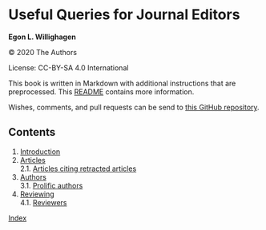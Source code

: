 # Useful Queries for Journal Editors


**Egon L. Willighagen**

© 2020 The Authors

License: CC-BY-SA 4.0 International

This book is written in Markdown with additional instructions that are preprocessed.
This [README](https://github.com/jcheminform/useful-queries/blob/master/README.md)
contains more information.

Wishes, comments, and pull requests can be send to
[this GitHub repository](https://github.com/jcheminform/useful-queries/).

## Contents

1. [Introduction](intro.md) <br />
2. [Articles](articles.md) <br />
2.1. [Articles citing retracted articles](articles.md#articles-citing-retracted-articles) <br />
3. [Authors](authors.md) <br />
3.1. [Prolific authors](authors.md#prolific-authors) <br />
4. [Reviewing](reviewing.md) <br />
4.1. [Reviewers](reviewing.md#reviewers) <br />

[Index](indexList.md) <br />
